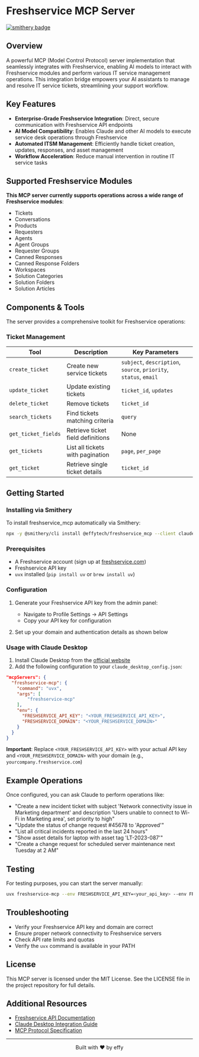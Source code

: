 # Freshservice MCP Server

[![smithery badge](https://smithery.ai/badge/@effytech/freshservice_mcp)](https://smithery.ai/server/@effytech/freshservice_mcp)

## Overview

A powerful MCP (Model Control Protocol) server implementation that seamlessly integrates with Freshservice, enabling AI models to interact with Freshservice modules and perform various IT service management operations. This integration bridge empowers your AI assistants to manage and resolve IT service tickets, streamlining your support workflow.

## Key Features

- **Enterprise-Grade Freshservice Integration**: Direct, secure communication with Freshservice API endpoints
- **AI Model Compatibility**: Enables Claude and other AI models to execute service desk operations through Freshservice
- **Automated ITSM Management**: Efficiently handle ticket creation, updates, responses, and asset management
- **Workflow Acceleration**: Reduce manual intervention in routine IT service tasks

## Supported Freshservice Modules

**This MCP server currently supports operations across a wide range of Freshservice modules**:

-  Tickets
-  Conversations
-  Products
-  Requesters
-  Agents
-  Agent Groups
-  Requester Groups
-  Canned Responses
-  Canned Response Folders
-  Workspaces
-  Solution Categories
-  Solution Folders
-  Solution Articles

## Components & Tools

The server provides a comprehensive toolkit for Freshservice operations:

### Ticket Management

| Tool | Description | Key Parameters |
|------|-------------|----------------|
| `create_ticket` | Create new service tickets | `subject`, `description`, `source`, `priority`, `status`, `email` |
| `update_ticket` | Update existing tickets | `ticket_id`, `updates` |
| `delete_ticket` | Remove tickets | `ticket_id` |
| `search_tickets` | Find tickets matching criteria | `query` |
| `get_ticket_fields` | Retrieve ticket field definitions | None |
| `get_tickets` | List all tickets with pagination | `page`, `per_page` |
| `get_ticket` | Retrieve single ticket details | `ticket_id` |

## Getting Started

### Installing via Smithery

To install freshservice_mcp automatically via Smithery:

```bash
npx -y @smithery/cli install @effytech/freshservice_mcp --client claude
```

### Prerequisites

- A Freshservice account (sign up at [freshservice.com](https://www.freshservice.com))
- Freshservice API key
- `uvx` installed (`pip install uv` or `brew install uv`)

### Configuration

1. Generate your Freshservice API key from the admin panel:
   - Navigate to Profile Settings → API Settings
   - Copy your API key for configuration

2. Set up your domain and authentication details as shown below

### Usage with Claude Desktop

1. Install Claude Desktop from the [official website](https://claude.ai/desktop)
2. Add the following configuration to your `claude_desktop_config.json`:

```json
"mcpServers": {
  "freshservice-mcp": {
    "command": "uvx",
    "args": [
        "freshservice-mcp"
    ],
    "env": {
      "FRESHSERVICE_API_KEY": "<YOUR_FRESHSERVICE_API_KEY>",
      "FRESHSERVICE_DOMAIN": "<YOUR_FRESHSERVICE_DOMAIN>"
    }
  }
}
```
**Important**: Replace `<YOUR_FRESHSERVICE_API_KEY>` with your actual API key and `<YOUR_FRESHSERVICE_DOMAIN>` with your domain (e.g., `yourcompany.freshservice.com`)

## Example Operations

Once configured, you can ask Claude to perform operations like:

- "Create a new incident ticket with subject 'Network connectivity issue in Marketing department' and description 'Users unable to connect to Wi-Fi in Marketing area', set priority to high"
- "Update the status of change request #45678 to 'Approved'"
- "List all critical incidents reported in the last 24 hours"
- "Show asset details for laptop with asset tag 'LT-2023-087'"
- "Create a change request for scheduled server maintenance next Tuesday at 2 AM"

## Testing

For testing purposes, you can start the server manually:

```bash
uvx freshservice-mcp --env FRESHSERVICE_API_KEY=<your_api_key> --env FRESHSERVICE_DOMAIN=<your_domain>
```

## Troubleshooting

- Verify your Freshservice API key and domain are correct
- Ensure proper network connectivity to Freshservice servers
- Check API rate limits and quotas
- Verify the `uvx` command is available in your PATH


## License

This MCP server is licensed under the MIT License. See the LICENSE file in the project repository for full details.

## Additional Resources

- [Freshservice API Documentation](https://api.freshservice.com/)
- [Claude Desktop Integration Guide](https://docs.anthropic.com/claude/docs/claude-desktop)
- [MCP Protocol Specification](https://modelcontextprotocol.io/)

---

<p align="center">Built with ❤️ by effy</p>
